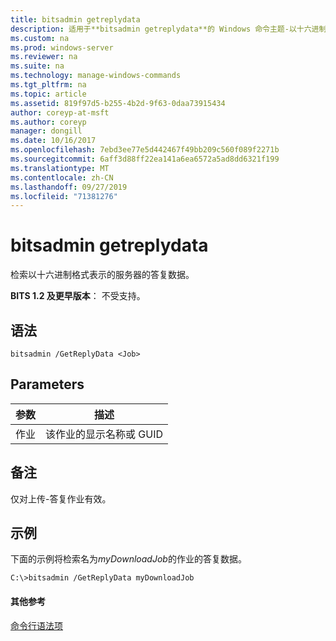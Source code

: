 ```yaml
---
title: bitsadmin getreplydata
description: 适用于**bitsadmin getreplydata**的 Windows 命令主题-以十六进制格式检索服务器的答复数据。
ms.custom: na
ms.prod: windows-server
ms.reviewer: na
ms.suite: na
ms.technology: manage-windows-commands
ms.tgt_pltfrm: na
ms.topic: article
ms.assetid: 819f97d5-b255-4b2d-9f63-0daa73915434
author: coreyp-at-msft
ms.author: coreyp
manager: dongill
ms.date: 10/16/2017
ms.openlocfilehash: 7ebd3ee77e5d442467f49bb209c560f089f2271b
ms.sourcegitcommit: 6aff3d88ff22ea141a6ea6572a5ad8dd6321f199
ms.translationtype: MT
ms.contentlocale: zh-CN
ms.lasthandoff: 09/27/2019
ms.locfileid: "71381276"
---
```

# <a name="bitsadmin-getreplydata"></a>bitsadmin getreplydata

检索以十六进制格式表示的服务器的答复数据。

**BITS 1.2 及更早版本**： 不受支持。

## <a name="syntax"></a>语法

```
bitsadmin /GetReplyData <Job>
```

## <a name="parameters"></a>Parameters

|参数|描述|
|---------|-----------|
|作业|该作业的显示名称或 GUID|

## <a name="remarks"></a>备注

仅对上传-答复作业有效。

## <a name="BKMK_examples"></a>示例

下面的示例将检索名为*myDownloadJob*的作业的答复数据。
```
C:\>bitsadmin /GetReplyData myDownloadJob
```

#### <a name="additional-references"></a>其他参考

[命令行语法项](command-line-syntax-key.md)